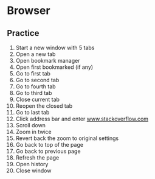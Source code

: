 # Browser

## Practice

1. Start a new window with 5 tabs
2. Open a new tab
3. Open bookmark manager
4. Open first bookmarked (if any)
5. Go to first tab
6. Go to second tab
7. Go to fourth tab
8. Go to third tab
9. Close current tab
10. Reopen the closed tab
11. Go to last tab
12. Click address bar and enter www.stackoverflow.com
13. Scroll down
14. Zoom in twice
15. Revert back the zoom to original settings
16. Go back to top of the page
17. Go back to previous page
18. Refresh the page
19. Open history
20. Close window
